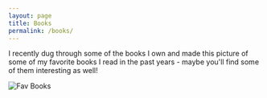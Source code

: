 ```yaml
---
layout: page
title: Books
permalink: /books/
---
```


I recently dug through some of the books I own and made this picture of some of my favorite books I read in the past years - maybe you'll find some of them interesting as well!

![Fav Books](/assets/images/fav_books.jpg)